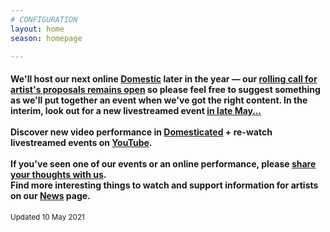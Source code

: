 ```yaml
---
# CONFIGURATION
layout: home
season: homepage

---
```

#### We'll host our next online [Domestic](/current/2021-domestic) later in the year — our <a href="http://domesticmcr.posthaven.com" target="_blank">rolling call for artist's proposals remains open</a> so please feel free to suggest something as we'll put together an event when we've got the right content. In the interim, look out for a new livestreamed event [in late May…](/current/2021-springsummer)<br><br>Discover new video performance in <a href="http://domesticatedonline.org" target="_blank">Domesticated</a> + re-watch livestreamed events on <a href="http://bit.ly/YTwarnmcr" target="_blank">YouTube</a>.<br><br>If you've seen one of our events or an online performance, please <a href="http://bit.ly/warnmcrfeedback" target="_blank">share your thoughts with us</a>.<br>Find more interesting things to watch and support information for artists on our [News](/news) page.        
<small>Updated 10 May 2021</small>
